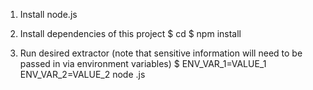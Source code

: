 1) Install node.js

2) Install dependencies of this project
    $ cd <PROJECT ROOT DIR>
    $ npm install

3) Run desired extractor (note that sensitive information will need to be passed in via environment variables)
    $ ENV_VAR_1=VALUE_1 ENV_VAR_2=VALUE_2 node <EXTRACTOR>.js

